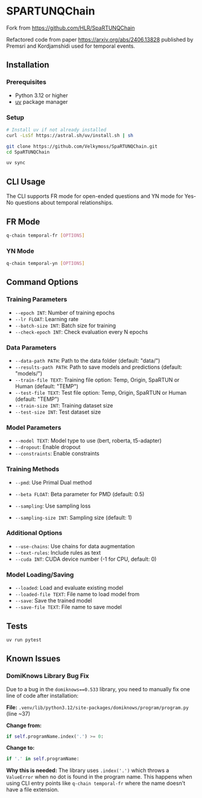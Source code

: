 # SPARTUNQChain



Fork from https://github.com/HLR/SpaRTUNQChain

Refactored code from paper https://arxiv.org/abs/2406.13828 published by Premsri and Kordjamshidi used for temporal events.



## Installation

### Prerequisites
- Python 3.12 or higher
- [uv](https://docs.astral.sh/uv/) package manager

### Setup

```bash
# Install uv if not already installed
curl -LsSf https://astral.sh/uv/install.sh | sh

git clone https://github.com/Velkymoss/SpaRTUNQChain.git
cd SpaRTUNQChain

uv sync
```

## CLI Usage

The CLI supports FR mode for open-ended questions and YN mode for Yes-No questions about temporal relationships.

## FR Mode
```bash
q-chain temporal-fr [OPTIONS]
```

### YN Mode
```bash
q-chain temporal-yn [OPTIONS]
```

## Command Options

### Training Parameters
- `--epoch INT`: Number of training epochs
- `--lr FLOAT`: Learning rate
- `--batch-size INT`: Batch size for training
- `--check-epoch INT`: Check evaluation every N epochs

### Data Parameters
- `--data-path PATH`: Path to the data folder (default: "data/")
- `--results-path PATH`: Path to save models and predictions (default: "models/")
- `--train-file TEXT`: Training file option: Temp, Origin, SpaRTUN or Human (default: "TEMP")
- `--test-file TEXT`: Test file option: Temp, Origin, SpaRTUN or Human (default: "TEMP")
- `--train-size INT`: Training dataset size
- `--test-size INT`: Test dataset size

### Model Parameters
- `--model TEXT`: Model type to use (bert, roberta, t5-adapter)
- `--dropout`: Enable dropout
- `--constraints`: Enable constraints

### Training Methods
- `--pmd`: Use Primal Dual method
- `--beta FLOAT`: Beta parameter for PMD (default: 0.5)
- `--sampling`: Use sampling loss

- `--sampling-size INT`: Sampling size (default: 1)

### Additional Options
- `--use-chains`: Use chains for data augmentation
- `--text-rules`: Include rules as text
- `--cuda INT`: CUDA device number (-1 for CPU, default: 0)

### Model Loading/Saving
- `--loaded`: Load and evaluate existing model
- `--loaded-file TEXT`: File name to load model from
- `--save`: Save the trained model
- `--save-file TEXT`: File name to save model

## Tests

```bash
uv run pytest
```
## Known Issues

### DomiKnows Library Bug Fix

Due to a bug in the `domiknows==0.533` library, you need to manually fix one line of code after installation:

**File:** `.venv/lib/python3.12/site-packages/domiknows/program/program.py` (line ~37)

**Change from:**
```python
if self.programName.index('.') >= 0:
```

**Change to:**
```python
if '.' in self.programName:
```

**Why this is needed:** The library uses `.index('.')` which throws a `ValueError` when no dot is found in the program name. This happens when using CLI entry points like `q-chain temporal-fr` where the name doesn't have a file extension.